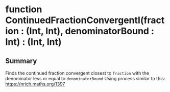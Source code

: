 # function ContinuedFractionConvergentI(fraction : (Int, Int), denominatorBound : Int) : (Int, Int)

## Summary
Finds the continued fraction convergent closest to `fraction`
with the denominator less or equal to `denominatorBound`
Using process similar to this: https://nrich.maths.org/1397
